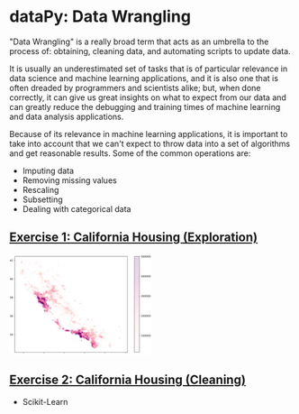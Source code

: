 # dataPy: Data Wrangling

"Data Wrangling" is a really broad term that acts as an umbrella to the process of: obtaining, cleaning data, and automating scripts to update data.

It is usually an underestimated set of tasks that is of particular relevance in data science and machine learning applications, and it is also one that is often dreaded by programmers and scientists alike; but, when done correctly, it can give us great insights on what to expect from our data and can greatly reduce the debugging and training times of machine learning and data analysis applications.

Because of its relevance in machine learning applications, it is important to take into account that we can't expect to throw data into a set of algorithms and get reasonable results. Some of the common operations are:
* Imputing data
* Removing missing values
* Rescaling
* Subsetting
* Dealing with categorical data

## [Exercise 1: California Housing (Exploration)](../scripts/housingExploring.py)

<img src="./media/california.jpg" width="50%">

## [Exercise 2: California Housing (Cleaning)](../scripts/housingCleaning.py)

* Scikit-Learn
